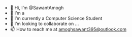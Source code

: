 - 👋 Hi, I’m @SawantAmogh
- 👀 I’m a 
- 🌱 I’m currently a Computer Science Student
- 💞️ I’m looking to collaborate on ...
- 📫 How to reach me at amoghsawant395@outlook.com
